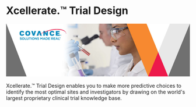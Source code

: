#  Xcellerate.&trade; Trial Design [](id=xcellerate-trial-design)



![](../../images/cropped-Covance-Labs-Scientific-Blog.jpg)

Xcellerate.&trade; Trial Design enables you to make more predictive choices to identify the most optimal sites and investigators by drawing on the world's largest proprietary clinical trial knowledge base.


